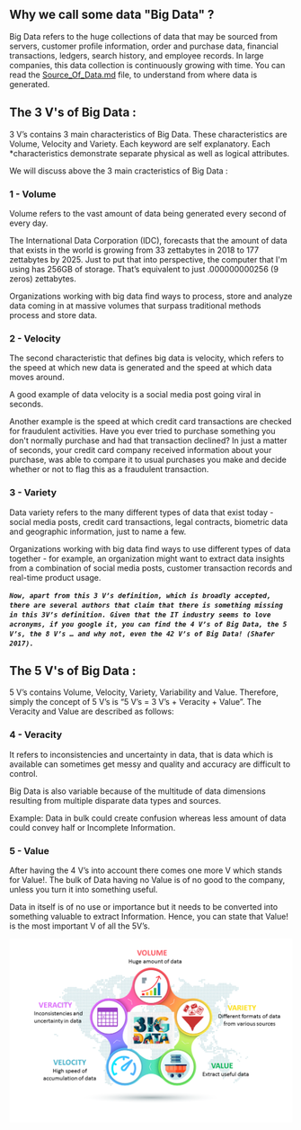 Why we call some data "Big Data" ?
------------

Big Data refers to the huge collections of data that may be sourced from servers, customer profile information, order and purchase data, financial transactions, ledgers, 
search history, and employee records. In large companies, this data collection is continuously growing with time. You can read the [Source_Of_Data.md](http://en.wikipedia.org/wiki/Markdown) file, to understand from where data is generated.


## The 3 V's of Big Data :


3 V’s contains 3 main characteristics of Big Data. These characteristics are Volume, Velocity and Variety. Each keyword are self explanatory. Each *characteristics demonstrate separate physical as well as logical attributes.

We will discuss above the 3 main cracteristics of Big Data : 


### 1 - Volume 

Volume refers to the vast amount of data being generated every second of every day.

The International Data Corporation (IDC), forecasts that the amount of data that exists in the world is growing from 33 zettabytes in 2018 to 177 zettabytes by 2025.
Just to put that into perspective, the computer that I'm using has 256GB of storage. That’s equivalent to just .000000000256 (9 zeros) zettabytes.


Organizations working with big data find ways to process, store and analyze data coming in at massive volumes that surpass traditional methods process and store data.


### 2 - Velocity

The second characteristic that defines big data is velocity, which refers to the speed at which new data is generated and the speed at which data moves around.

A good example of data velocity is a social media post going viral in seconds.


Another example is the speed at which credit card transactions are checked for fraudulent activities. Have you ever tried to purchase something you don't normally purchase and had that transaction declined? In just a matter of seconds, your credit card company received information about your purchase, was able to compare it to usual purchases you make and decide whether or not to flag this as a fraudulent transaction. 


### 3 - Variety

Data variety refers to the many different types of data that exist today - social media posts, credit card transactions, legal contracts, biometric data and geographic information, just to name a few.

Organizations working with big data find ways to use different types of data together - for example, an organization might want to extract data insights from a combination of social media posts, customer transaction records and real-time product usage.





_**`Now, apart from this 3 V’s definition, which is broadly accepted, there are several authors that claim that there is something missing in this 3V’s definition. Given that the IT industry seems to love acronyms, if you google it, you can find the 4 V’s of Big Data, the 5 V’s, the 8 V’s … and why not, even the 42 V’s of Big Data! (Shafer 2017). `**_



## The 5 V's of Big Data :


5 V’s contains Volume, Velocity, Variety, Variability and Value. Therefore, simply the concept of 5 V’s is “5 V’s = 3 V’s + Veracity + Value”. The Veracity and Value are described as follows:


### 4 - Veracity

It refers to inconsistencies and uncertainty in data, that is data which is available can sometimes get messy and quality and accuracy are difficult to control.

Big Data is also variable because of the multitude of data dimensions resulting from multiple disparate data types and sources.

Example: Data in bulk could create confusion whereas less amount of data could convey half or Incomplete Information.



### 5 - Value

After having the 4 V’s into account there comes one more V which stands for Value!. The bulk of Data having no Value is of no good to the company, unless you turn it into something useful.

Data in itself is of no use or importance but it needs to be converted into something valuable to extract Information. Hence, you can state that Value! is the most important V of all the 5V’s.







![](Img/5-vs.png)

